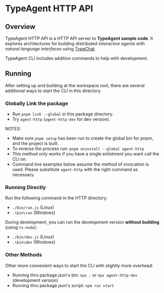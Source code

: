 # TypeAgent HTTP API

## Overview

TypeAgent HTTP API is a HTTP API server to **TypeAgent sample code**. It  explores architectures for building distributed _interactive agents_ with _natural language interfaces_ using [TypeChat](https://github.com/microsoft/typechat).

TypeAgent CLI includes addition commands to help with development.

## Running

After setting up and building at the workspace root, there are several additional ways to start the CLI in this directory.

### Globally Link the package

- Run `pnpm link --global` in this package directory.
- Try `agent-http` (`agent-http-dev` for dev version).

NOTES:

- Make sure `pnpm setup` has been run to create the global bin for pnpm, and the project is built.
- To reverse the process run: `pnpm uninstall --global agent-http`
- This method only works if you have a single enlistment you want call the CLI on.
- Command line examples below assume the method of invocation is used. Please substitute `agent-http` with the right command as necessary.

### Running Directly

Run the following command in the HTTP directory:

- `./bin/run.js` (Linux)
- `.\bin\run` (Windows)

During development, you can run the development version **without building** (using `ts-node`):

- `./bin/dev.js` (Linux)
- `.\bin\dev` (Windows)

### Other Methods

Other more convenient ways to start the CLI with slightly more overhead:

- Running thru package.json's bin: `npx .` or `npx agent-http-dev` (development version)
- Running thru package.json's script: `npm run start`

